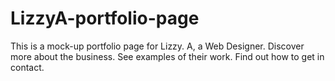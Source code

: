 # LizzyA-portfolio-page
This is a mock-up portfolio page for Lizzy. A, a Web Designer. 
Discover more about the business.
See examples of their work.
Find out how to get in contact.
